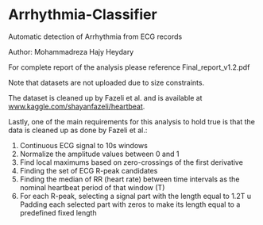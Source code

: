# Arrhythmia-Classifier
Automatic detection of Arrhythmia from ECG records

Author: Mohammadreza Hajy Heydary

For complete report of the analysis please reference Final_report_v1.2.pdf

Note that datasets are not uploaded due to size constraints.

The dataset is cleaned up by Fazeli et al. and is available at www.kaggle.com/shayanfazeli/heartbeat. 

Lastly, one of the main requirements for this analysis to hold true is that the data is cleaned up as done by Fazeli et al.:
  1) Continuous ECG signal to 10s windows
  2) Normalize the amplitude values between 0 and 1
  3) Find local maximums based on zero-crossings of the first derivative
  4) Finding the set of ECG R-peak candidates
  5) Finding the median of RR (heart rate) between time intervals as the nominal heartbeat period of that window (T)
  6) For each R-peak, selecting a signal part with the length equal to 1.2T u Padding each selected part with zeros to make its length equal to a
predefined fixed length
